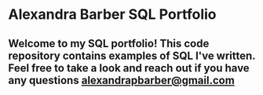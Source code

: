 # Alexandra Barber SQL Portfolio

## Welcome to my SQL portfolio! This code repository contains examples of SQL I've written. Feel free to take a look and reach out if you have any questions alexandrapbarber@gmail.com
